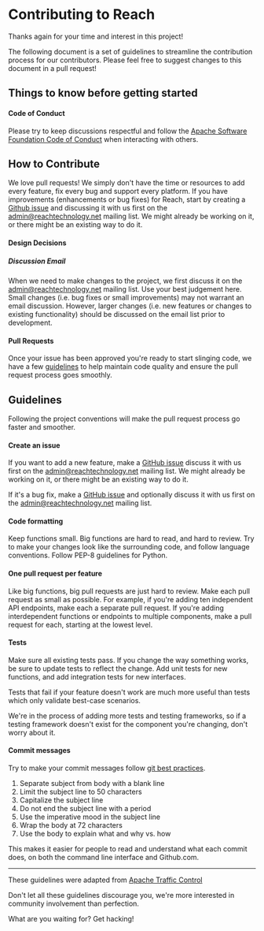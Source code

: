 **Contributing to Reach**
=================

Thanks again for your time and interest in this project!

The following document is a set of guidelines to streamline the contribution process for our contributors. Please feel free to suggest changes to this document in a pull request!

Things to know before getting started
-------------------------------------
#### Code of Conduct
Please try to keep discussions respectful and follow the [Apache Software Foundation Code of Conduct](https://www.apache.org/foundation/policies/conduct.html) when interacting with others.

How to Contribute
-------------------------------------

We love pull requests! We simply don't have the time or resources to add every feature, fix every bug and support every platform. If you have improvements (enhancements or bug fixes) for Reach, start by creating a [Github issue](https://github.com/mikeghen/reach/issues) and discussing it with us first on the [admin@reachtechnology.net](mailto:admin@reachtechnology.net) mailing list. We might already be working on it, or there might be an existing way to do it.

#### Design Decisions

##### Discussion Email
When we need to make changes to the project, we first discuss it on the [admin@reachtechnology.net](mailto:admin@reachtechnology.net) mailing list. Use your best judgement here. Small changes (i.e. bug fixes or small improvements) may not warrant an email discussion. However, larger changes (i.e. new features or changes to existing functionality) should be discussed on the email list prior to development.

#### Pull Requests
Once your issue has been approved you're ready to start slinging code, we have a few [guidelines](https://github.com/mikeghen/reach/blob/master/CONTRIBUTING.md#guidelines) to help maintain code quality and ensure the pull request process goes smoothly.


Guidelines
----------
Following the project conventions will make the pull request process go faster and smoother.

#### Create an issue

If you want to add a new feature, make a [GitHub issue](https://github.com/mikeghen/reach/issues) discuss it with us first on the [admin@reachtechnology.net](mailto:admin@reachtechnology.net) mailing list. We might already be working on it, or there might be an existing way to do it.

If it's a bug fix, make a [GitHub issue](https://github.com/mikeghen/reach/issues) and optionally discuss it with us first on the [admin@reachtechnology.net](mailto:admin@reachtechnology.net) mailing list.
 
#### Code formatting

Keep functions small. Big functions are hard to read, and hard to review. Try to make your changes look like the surrounding code, and follow language conventions. Follow PEP-8 guidelines for Python. 

#### One pull request per feature

Like big functions, big pull requests are just hard to review. Make each pull request as small as possible. For example, if you're adding ten independent API endpoints, make each a separate pull request. If you're adding interdependent functions or endpoints to multiple components, make a pull request for each, starting at the lowest level.

#### Tests

Make sure all existing tests pass. If you change the way something works, be sure to update tests to reflect the change. Add unit tests for new functions, and add integration tests for new interfaces.

Tests that fail if your feature doesn't work are much more useful than tests which only validate best-case scenarios.

We're in the process of adding more tests and testing frameworks, so if a testing framework doesn't exist for the component you're changing, don't worry about it.

#### Commit messages

Try to make your commit messages follow [git best practices](http://chris.beams.io/posts/git-commit/).
1. Separate subject from body with a blank line
2. Limit the subject line to 50 characters
3. Capitalize the subject line
4. Do not end the subject line with a period
5. Use the imperative mood in the subject line
6. Wrap the body at 72 characters
7. Use the body to explain what and why vs. how

This makes it easier for people to read and understand what each commit does, on both the command line interface and Github.com.

---
These guidelines were adapted from [Apache Traffic Control](https://github.com/apache/trafficcontrol)

Don't let all these guidelines discourage you, we're more interested in community involvement than perfection.

What are you waiting for? Get hacking!
